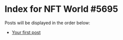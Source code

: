 # Index for NFT World #5695
Posts will be displayed in the order below:

- [Your first post](./001-first.md)

